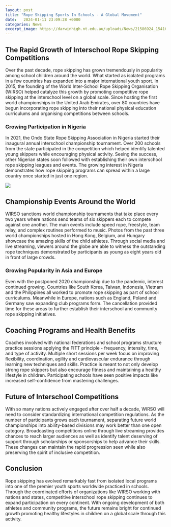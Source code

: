 ```yaml
---
layout: post
title: "Rope Skipping Sports In Schools - A Global Movement"
date:   2024-01-11 23:09:28 +0000
categories: News
excerpt_image: https://darwinhigh.nt.edu.au/uploads/News/21586924_1541602792544670_4321863126156845587_o.jpg
---
```

## The Rapid Growth of Interschool Rope Skipping Competitions 

Over the past decade, rope skipping has grown tremendously in popularity among school children around the world. What started as isolated programs in a few countries has expanded into a major international youth sport. In 2015, the founding of the World Inter-School Rope Skipping Organisation (WIRSO) helped catalyze this growth by promoting competitive rope skipping at the interschool level on a global scale. Since hosting the first world championships in the United Arab Emirates, over 80 countries have begun incorporating rope skipping into their national physical education curriculums and organising competitions between schools.

### Growing Participation in Nigeria

In 2021, the Ondo State Rope Skipping Association in Nigeria started their inaugural annual interschool championship tournament. Over 200 schools from the state participated in the competition which helped identify talented young skippers while encouraging physical activity. Seeing the success, other Nigerian states soon followed with establishing their own interschool rope skipping leagues and events. The growing interest in Nigeria demonstrates how rope skipping programs can spread within a large country once started in just one region.


![](https://darwinhigh.nt.edu.au/uploads/News/21586924_1541602792544670_4321863126156845587_o.jpg)
## Championship Events Around the World

WIRSO sanctions world championship tournaments that take place every two years where nations send teams of six skippers each to compete against one another. The main events include speed rope, freestyle, team relay, and complex routines performed to music. Photos from the past three world championships hosted in Hong Kong, Belgium, and Hungary showcase the amazing skills of the child athletes. Through social media and live streaming, viewers around the globe are able to witness the outstanding rope techniques demonstrated by participants as young as eight years old in front of large crowds. 

### Growing Popularity in Asia and Europe  

Even with the postponed 2020 championship due to the pandemic, interest continued growing. Countries like South Korea, Taiwan, Indonesia, Vietnam and the Philippines all worked to promote rope skipping as part of school curriculums. Meanwhile in Europe, nations such as England, Poland and Germany saw expanding club programs form. The cancellation provided time for these areas to further establish their interschool and community rope skipping initiatives.

## Coaching Programs and Health Benefits

Coaches involved with national federations and school programs structure practice sessions applying the FITT principle - frequency, intensity, time, and type of activity. Multiple short sessions per week focus on improving flexibility, coordination, agility and cardiovascular endurance through learning new techniques and skills. Practice is meant to not only develop strong rope skippers but also encourage fitness and maintaining a healthy lifestyle in children. Participating schools have seen positive impacts like increased self-confidence from mastering challenges.

## Future of Interschool Competitions

With so many nations actively engaged after over half a decade, WIRSO will need to consider standardizing international competition regulations. As the number of participants grows each tournament, separating future world championships into ability-based divisions may work better than one open category. Broadcasting competitions online through live streaming provides chances to reach larger audiences as well as identify talent deserving of support through scholarships or sponsorships to help advance their skills. These changes can maintain the rapid progression seen while also preserving the spirit of inclusive competition.

## Conclusion

Rope skipping has evolved remarkably fast from isolated local programs into one of the premier youth sports worldwide practiced in schools. Through the coordinated efforts of organizations like WIRSO working with nations and states, competitive interschool rope skipping continues to expand participation on every continent. With ongoing development of both athletes and community programs, the future remains bright for continued growth promoting healthy lifestyles in children on a global scale through this activity.
